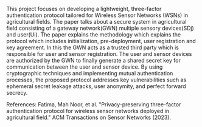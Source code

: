 This project focuses on developing a lightweight, three-factor authentication protocol tailored for
Wireless Sensor Networks (WSNs) in agricultural fields. The paper talks about a secure system
in agricultural field consisting of a gateway network(GWN) multiple sensory devices(SDj) and
user(Ui). The paper explains the methodology which explains the protocol which includes
initialization, pre-deployment, user registration and key agreement. In this the GWN acts as a
trusted third party which is responsible for user and sensor registration. The user and sensor
devices are authorized by the GWN to finally generate a shared secret key for communication
between the user and sensor device. By using cryptographic techniques and implementing
mutual authentication processes, the proposed protocol addresses key vulnerabilities such as
ephemeral secret leakage attacks, user anonymity, and perfect forward secrecy.


References:
Fatima, Mah Noor, et al. "Privacy-preserving three-factor authentication protocol for wireless
sensor networks deployed in agricultural field." ACM Transactions on Sensor Networks (2023).
